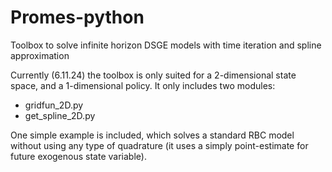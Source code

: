 # Promes-python
Toolbox to solve infinite horizon DSGE models with time iteration and spline approximation

Currently (6.11.24) the toolbox is only suited for a 2-dimensional state space, and a 1-dimensional policy. It only includes two modules:
- gridfun_2D.py
- get_spline_2D.py

One simple example is included, which solves a standard RBC model without using any type of quadrature (it uses a simply point-estimate for future exogenous state variable).
